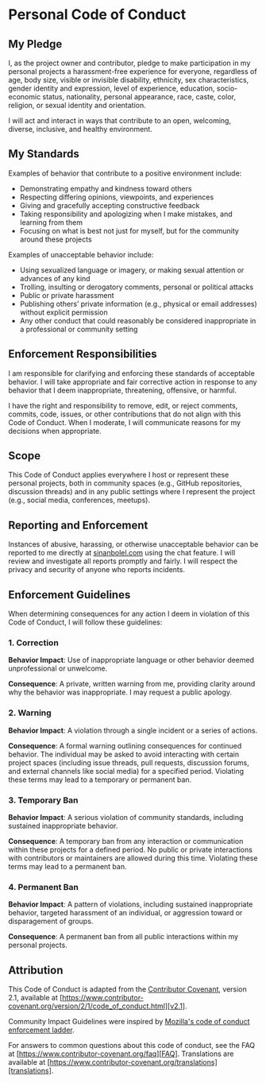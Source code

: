 # Personal Code of Conduct

## My Pledge

I, as the project owner and contributor, pledge to make participation in my personal projects a harassment-free experience for everyone, regardless of age, body size, visible or invisible disability, ethnicity, sex characteristics, gender identity and expression, level of experience, education, socio-economic status, nationality, personal appearance, race, caste, color, religion, or sexual identity and orientation.

I will act and interact in ways that contribute to an open, welcoming, diverse, inclusive, and healthy environment.

## My Standards

Examples of behavior that contribute to a positive environment include:

- Demonstrating empathy and kindness toward others
- Respecting differing opinions, viewpoints, and experiences
- Giving and gracefully accepting constructive feedback
- Taking responsibility and apologizing when I make mistakes, and learning from them
- Focusing on what is best not just for myself, but for the community around these projects

Examples of unacceptable behavior include:

- Using sexualized language or imagery, or making sexual attention or advances of any kind
- Trolling, insulting or derogatory comments, personal or political attacks
- Public or private harassment
- Publishing others’ private information (e.g., physical or email addresses) without explicit permission
- Any other conduct that could reasonably be considered inappropriate in a professional or community setting

## Enforcement Responsibilities

I am responsible for clarifying and enforcing these standards of acceptable behavior. I will take appropriate and fair corrective action in response to any behavior that I deem inappropriate, threatening, offensive, or harmful.

I have the right and responsibility to remove, edit, or reject comments, commits, code, issues, or other contributions that do not align with this Code of Conduct. When I moderate, I will communicate reasons for my decisions when appropriate.

## Scope

This Code of Conduct applies everywhere I host or represent these personal projects, both in community spaces (e.g., GitHub repositories, discussion threads) and in any public settings where I represent the project (e.g., social media, conferences, meetups).

## Reporting and Enforcement

Instances of abusive, harassing, or otherwise unacceptable behavior can be reported to me directly at [sinanbolel.com](https://sinanbolel.com) using the chat feature. I will review and investigate all reports promptly and fairly. I will respect the privacy and security of anyone who reports incidents.

## Enforcement Guidelines

When determining consequences for any action I deem in violation of this Code of Conduct, I will follow these guidelines:

### 1. Correction

**Behavior Impact**: Use of inappropriate language or other behavior deemed unprofessional or unwelcome.

**Consequence**: A private, written warning from me, providing clarity around why the behavior was inappropriate. I may request a public apology.

### 2. Warning

**Behavior Impact**: A violation through a single incident or a series of actions.

**Consequence**: A formal warning outlining consequences for continued behavior. The individual may be asked to avoid interacting with certain project spaces (including issue threads, pull requests, discussion forums, and external channels like social media) for a specified period. Violating these terms may lead to a temporary or permanent ban.

### 3. Temporary Ban

**Behavior Impact**: A serious violation of community standards, including sustained inappropriate behavior.

**Consequence**: A temporary ban from any interaction or communication within these projects for a defined period. No public or private interactions with contributors or maintainers are allowed during this time. Violating these terms may lead to a permanent ban.

### 4. Permanent Ban

**Behavior Impact**: A pattern of violations, including sustained inappropriate behavior, targeted harassment of an individual, or aggression toward or disparagement of groups.

**Consequence**: A permanent ban from all public interactions within my personal projects.

## Attribution

This Code of Conduct is adapted from the [Contributor Covenant][homepage],
version 2.1, available at
[https://www.contributor-covenant.org/version/2/1/code_of_conduct.html][v2.1].

Community Impact Guidelines were inspired by
[Mozilla's code of conduct enforcement ladder][Mozilla CoC].

For answers to common questions about this code of conduct, see the FAQ at
[https://www.contributor-covenant.org/faq][FAQ]. Translations are available at
[https://www.contributor-covenant.org/translations][translations].

[homepage]: https://www.contributor-covenant.org
[v2.1]: https://www.contributor-covenant.org/version/2/1/code_of_conduct.html
[Mozilla CoC]: https://github.com/mozilla/diversity
[FAQ]: https://www.contributor-covenant.org/faq
[translations]: https://www.contributor-covenant.org/translations
